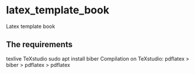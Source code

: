 # latex_template_book

Latex template book

## The requirements

texlive
TeXstudio
sudo apt install biber
Compilation on TeXstudio: pdflatex > biber > pdflatex > pdflatex
